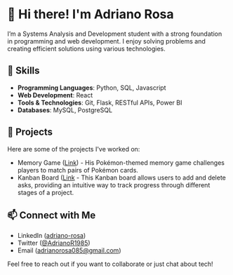 # 👋 Hi there! I'm Adriano Rosa

I’m a Systems Analysis and Development student with a strong foundation in programming and web development. I enjoy solving problems and creating efficient solutions using various technologies.

## 🌱 Skills

- **Programming Languages**: Python, SQL, Javascript
- **Web Development**: React
- **Tools & Technologies**: Git, Flask, RESTful APIs, Power BI
- **Databases**: MySQL, PostgreSQL

## 💼 Projects

Here are some of the projects I've worked on:

- Memory Game ([Link](https://pokememory00.netlify.app/)) - His Pokémon-themed memory game challenges players to match pairs of Pokémon cards.
- Kanban Board ([Link](https://kanban-board-kb.netlify.app/) - This Kanban board allows users to add and delete asks, providing an intuitive way to track progress through different stages of a project.

## 📫 Connect with Me

- LinkedIn ([adriano-rosa](https://www.linkedin.com/in/adriano-rosa-741979182/))
- Twitter ([@AdrianoR1985](https://x.com/AdrianoR1985))
- Email (adrianorosa085@gmail.com)

Feel free to reach out if you want to collaborate or just chat about tech!
